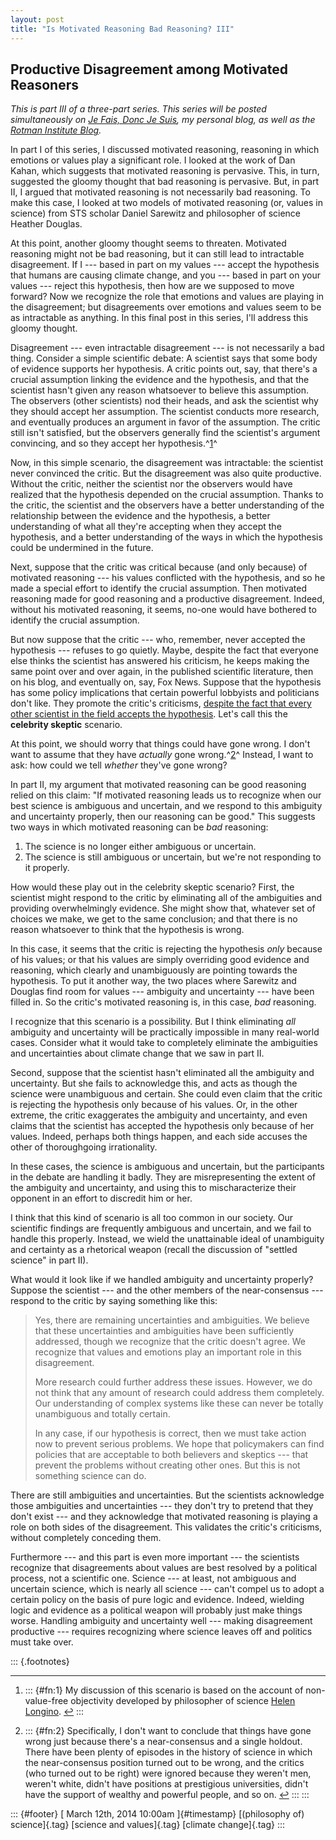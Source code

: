 ```yaml
---
layout: post
title: "Is Motivated Reasoning Bad Reasoning? III"
---
```



Productive Disagreement among Motivated Reasoners
-------------------------------------------------

*This is part III of a three-part series. This series will be posted simultaneously on [*Je Fais, Donc Je Suis*](http://jefais.tumblr.com/), my personal blog, as well as the [Rotman Institute Blog](http://www.rotman.uwo.ca/blog/).*

In part I of this series, I discussed motivated reasoning, reasoning in which emotions or values play a significant role. I looked at the work of Dan Kahan, which suggests that motivated reasoning is pervasive. This, in turn, suggested the gloomy thought that bad reasoning is pervasive. But, in part II, I argued that motivated reasoning is not necessarily bad reasoning. To make this case, I looked at two models of motivated reasoning (or, values in science) from STS scholar Daniel Sarewitz and philosopher of science Heather Douglas.

At this point, another gloomy thought seems to threaten. Motivated reasoning might not be bad reasoning, but it can still lead to intractable disagreement. If I --- based in part on my values --- accept the hypothesis that humans are causing climate change, and you --- based in part on your values --- reject this hypothesis, then how are we supposed to move forward? Now we recognize the role that emotions and values are playing in the disagreement; but disagreements over emotions and values seem to be as intractable as anything. In this final post in this series, I'll address this gloomy thought.

Disagreement --- even intractable disagreement --- is not necessarily a bad thing. Consider a simple scientific debate: A scientist says that some body of evidence supports her hypothesis. A critic points out, say, that there's a crucial assumption linking the evidence and the hypothesis, and that the scientist hasn't given any reason whatsoever to believe this assumption. The observers (other scientists) nod their heads, and ask the scientist why they should accept her assumption. The scientist conducts more research, and eventually produces an argument in favor of the assumption. The critic still isn't satisfied, but the observers generally find the scientist's argument convincing, and so they accept her hypothesis.^[1](#fn:1)^

Now, in this simple scenario, the disagreement was intractable: the scientist never convinced the critic. But the disagreement was also quite productive. Without the critic, neither the scientist nor the observers would have realized that the hypothesis depended on the crucial assumption. Thanks to the critic, the scientist and the observers have a better understanding of the relationship between the evidence and the hypothesis, a better understanding of what all they're accepting when they accept the hypothesis, and a better understanding of the ways in which the hypothesis could be undermined in the future.

Next, suppose that the critic was critical because (and only because) of motivated reasoning --- his values conflicted with the hypothesis, and so he made a special effort to identify the crucial assumption. Then motivated reasoning made for good reasoning and a productive disagreement. Indeed, without his motivated reasoning, it seems, no-one would have bothered to identify the crucial assumption.

But now suppose that the critic --- who, remember, never accepted the hypothesis --- refuses to go quietly. Maybe, despite the fact that everyone else thinks the scientist has answered his criticism, he keeps making the same point over and over again, in the published scientific literature, then on his blog, and eventually on, say, Fox News. Suppose that the hypothesis has some policy implications that certain powerful lobbyists and politicians don't like. They promote the critic's criticisms, [despite the fact that every other scientist in the field accepts the hypothesis](http://www.project2061.org/events/meetings/climate2010/includes/media/NotwrongClimateChange.MITPress.2007.pdf). Let's call this the **celebrity skeptic** scenario.

At this point, we should worry that things could have gone wrong. I don't want to assume that they have *actually* gone wrong.^[2](#fn:2)^ Instead, I want to ask: how could we tell *whether* they've gone wrong?

In part II, my argument that motivated reasoning can be good reasoning relied on this claim: "If motivated reasoning leads us to recognize when our best science is ambiguous and uncertain, and we respond to this ambiguity and uncertainty properly, then our reasoning can be good." This suggests two ways in which motivated reasoning can be *bad* reasoning:

1.  The science is no longer either ambiguous or uncertain.
2.  The science is still ambiguous or uncertain, but we're not responding to it properly.

How would these play out in the celebrity skeptic scenario? First, the scientist might respond to the critic by eliminating all of the ambiguities and providing overwhelmingly evidence. She might show that, whatever set of choices we make, we get to the same conclusion; and that there is no reason whatsoever to think that the hypothesis is wrong.

In this case, it seems that the critic is rejecting the hypothesis *only* because of his values; or that his values are simply overriding good evidence and reasoning, which clearly and unambiguously are pointing towards the hypothesis. To put it another way, the two places where Sarewitz and Douglas find room for values --- ambiguity and uncertainty --- have been filled in. So the critic's motivated reasoning is, in this case, *bad* reasoning.

I recognize that this scenario is a possibility. But I think eliminating *all* ambiguity and uncertainty will be practically impossible in many real-world cases. Consider what it would take to completely eliminate the ambiguities and uncertainties about climate change that we saw in part II.

Second, suppose that the scientist hasn't eliminated all the ambiguity and uncertainty. But she fails to acknowledge this, and acts as though the science were unambiguous and certain. She could even claim that the critic is rejecting the hypothesis only because of his values. Or, in the other extreme, the critic exaggerates the ambiguity and uncertainty, and even claims that the scientist has accepted the hypothesis only because of her values. Indeed, perhaps both things happen, and each side accuses the other of thoroughgoing irrationality.

In these cases, the science is ambiguous and uncertain, but the participants in the debate are handling it badly. They are misrepresenting the extent of the ambiguity and uncertainty, and using this to mischaracterize their opponent in an effort to discredit him or her.

I think that this kind of scenario is all too common in our society. Our scientific findings are frequently ambiguous and uncertain, and we fail to handle this properly. Instead, we wield the unattainable ideal of unambiguity and certainty as a rhetorical weapon (recall the discussion of "settled science" in part II).

What would it look like if we handled ambiguity and uncertainty properly? Suppose the scientist --- and the other members of the near-consensus --- respond to the critic by saying something like this:

> Yes, there are remaining uncertainties and ambiguities. We believe that these uncertainties and ambiguities have been sufficiently addressed, though we recognize that the critic doesn't agree. We recognize that values and emotions play an important role in this disagreement.
>
> More research could further address these issues. However, we do not think that any amount of research could address them completely. Our understanding of complex systems like these can never be totally unambiguous and totally certain.
>
> In any case, if our hypothesis is correct, then we must take action now to prevent serious problems. We hope that policymakers can find policies that are acceptable to both believers and skeptics --- that prevent the problems without creating other ones. But this is not something science can do.

There are still ambiguities and uncertainties. But the scientists acknowledge those ambiguities and uncertainties --- they don't try to pretend that they don't exist --- and they acknowledge that motivated reasoning is playing a role on both sides of the disagreement. This validates the critic's criticisms, without completely conceding them.

Furthermore --- and this part is even more important --- the scientists recognize that disagreements about values are best resolved by a political process, not a scientific one. Science --- at least, not ambiguous and uncertain science, which is nearly all science --- can't compel us to adopt a certain policy on the basis of pure logic and evidence. Indeed, wielding logic and evidence as a political weapon will probably just make things worse. Handling ambiguity and uncertainty well --- making disagreement productive --- requires recognizing where science leaves off and politics must take over.

::: {.footnotes}

------------------------------------------------------------------------

1.  ::: {#fn:1}
    My discussion of this scenario is based on the account of non-value-free objectivity developed by philosopher of science [Helen Longino](http://books.google.com/books?id=S8fIbD19BisC). [↩](#fnref:1)
    :::

2.  ::: {#fn:2}
    Specifically, I don't want to conclude that things have gone wrong just because there's a near-consensus and a single holdout. There have been plenty of episodes in the history of science in which the near-consensus position turned out to be wrong, and the critics (who turned out to be right) were ignored because they weren't men, weren't white, didn't have positions at prestigious universities, didn't have the support of wealthy and powerful people, and so on. [↩](#fnref:2)
    :::
:::

::: {#footer}
[ March 12th, 2014 10:00am ]{#timestamp} [(philosophy of) science]{.tag} [science and values]{.tag} [climate change]{.tag}
:::
